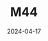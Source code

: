 ---
title: M44
date: 2024-04-17
image: "Beehive.jpg"
palette: Ha/Oiii/Oiii
gear:
- ref: azgti
- ref: gt71
- ref: zwoeaf
- ref: asi662
  settings:
    exposure: 60s
    gain: 252
    binning: 1x
    frames:
      units: ""
      lights: 10
      darks: 0
      lights: 0
      bias: 50
- ref: lextreme
targets:
---